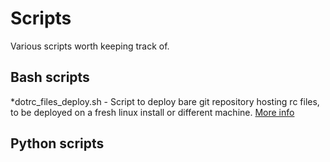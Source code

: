 # Scripts
Various scripts worth keeping track of.

## Bash scripts

*dotrc_files_deploy.sh - Script to deploy bare git repository
hosting rc files, to be deployed on a fresh linux install or different machine.
[More info](https://developer.atlassian.com/blog/2016/02/best-way-to-store-dotfiles-git-bare-repo/)

## Python scripts

